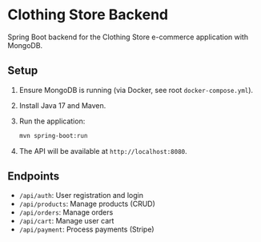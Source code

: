 # Clothing Store Backend

Spring Boot backend for the Clothing Store e-commerce application with MongoDB.

## Setup

1. Ensure MongoDB is running (via Docker, see root `docker-compose.yml`).

2. Install Java 17 and Maven.

3. Run the application:

   ```bash
   mvn spring-boot:run
   ```

4. The API will be available at `http://localhost:8080`.

## Endpoints

- `/api/auth`: User registration and login
- `/api/products`: Manage products (CRUD)
- `/api/orders`: Manage orders
- `/api/cart`: Manage user cart
- `/api/payment`: Process payments (Stripe)
